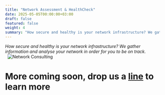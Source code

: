 ```yaml
---
title: "Network Assessment & HealthCheck"
date: 2025-05-05T00:00:00+03:00
draft: false
featured: false
weight: 4
summary: "How secure and healthy is your network infrastructure? We gather information and analyse your network in order for you to be on track."
---
```


_How secure and healthy is your network infrastructure? We gather information and analyse your network in order for you to be on track._
\
&nbsp;
![Network Consulting](/images/illustrations/assessment.svg)
# More coming soon, drop us a [line](mailto:info@byewise.me) to learn more 